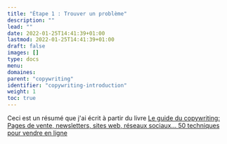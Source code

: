 ```yaml
---
title: "Étape 1 : Trouver un problème"
description: ""
lead: ""
date: 2022-01-25T14:41:39+01:00
lastmod: 2022-01-25T14:41:39+01:00
draft: false
images: []
type: docs
menu:
domaines:
parent: "copywriting"
identifier: "copywriting-introduction"
weight: 1
toc: true
---
```


Ceci est un résumé que j'ai écrit à partir du
livre [Le guide du copywriting: Pages de vente, newsletters, sites web, réseaux sociaux... 50 techniques pour vendre en ligne](https://amzn.to/3Gau0oJ)